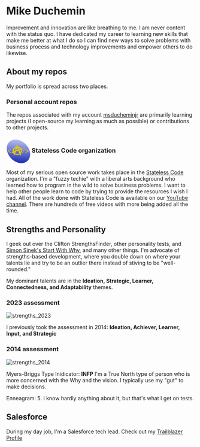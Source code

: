 # Mike Duchemin
Improvement and innovation are like breathing to me. I am never content with the status quo. I have dedicated my career to learning new skills that make me better at what I do so I can find new ways to solve problems with business process and technology improvements and empower others to do likewise.

## About my repos
My portfolio is spread across two places.
### Personal account repos
The repos associated with my account [msducheminjr](https://github.com/msducheminjr) are primarily learning projects (I open-source my learning as much as possible) or contributions to other projects.

### <a href="https://github.com/statelesscode" target="_blank"><img src="https://github.com/statelesscode/statelesscode/blob/main/assets/branding/StatelessCode/stateless_logo.svg" width="64" height="64" align="center" alt="Stateless Code Icon" /></a> Stateless Code organization 
Most of my serious open source work takes place in the [Stateless Code](https://github.com/statelesscode) organization. I'm a "fuzzy techie" with a liberal arts background who learned how to program in the wild to solve business problems. I want to help other people learn to code by trying to provide the resources I wish I had. All of the work done with Stateless Code is available on our [YouTube channel](https://www.youtube.com/statelesscode). There are hundreds of free videos with more being added all the time.

## Strengths and Personality
I geek out over the Clifton StrengthsFinder, other personality tests, and [Simon Sinek's Start With Why](https://www.ted.com/talks/simon_sinek_how_great_leaders_inspire_action?language=en), and many other things. I'm advocate of strengths-based development, where you double down on where your talents lie and try to be an outlier there instead of stiving to be "well-rounded."

My dominant talents are in the **Ideation, Strategic, Learner, Connectedness, and Adaptability** themes. 

### 2023 assessment

![strengths_2023](https://user-images.githubusercontent.com/10717484/235326012-9460430c-f027-42f4-97d1-a29d60071049.png)

I previously took the assessment in 2014: **Ideation, Achiever, Learner, Input, and Strategic**
### 2014 assessment
![strengths_2014](https://user-images.githubusercontent.com/10717484/235326038-5220e8c3-293b-427f-9220-9dba441cb50a.png)

Myers-Briggs Type Inidicator: **INFP** I'm a True North type of person who is more concerned with the Why and the vision. I typically use my "gut" to make decisions.

Enneagram: 5. I know hardly anything about it, but that's what I get on tests. 

## Salesforce
During my day job, I'm a Salesforce tech lead. Check out my [Trailblazer Profile](https://trailblazer.me/id/michaelduchemin) 



